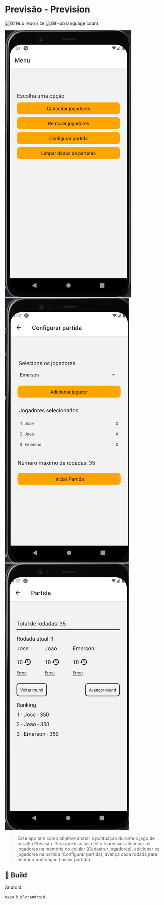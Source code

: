 # Previsão - Prevision

![GitHub repo size](https://img.shields.io/github/repo-size/manfrin92/prevision?style=for-the-badge)
![GitHub language count](https://img.shields.io/github/languages/count/manfrin92/prevision?style=for-the-badge)

<img src="firstImage.png" alt="Menu">
<img src="secondImage.png" alt="RoundConfiguration">
<img src="thirdImage.png" alt="Round">

> Esse app tem como objetivo anotar a pontuação durante o jogo de baralho Previsão. Para que isso seja feito é preciso: adicionar os jogadores na memória do celular (Cadastrar jogadores), adicionar os jogadores na partida (Configurar partida), avança cada rodada para anotar a pontuação (Iniciar partida)

## 🚀 Build <prevision>

Android:

```
expo build:android
```
